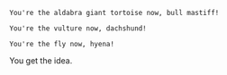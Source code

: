 `You're the aldabra giant tortoise now, bull mastiff!`

`You're the vulture now, dachshund!`

`You're the fly now, hyena!`

You get the idea.
